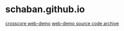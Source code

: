 # schaban.github.io
[crosscore web-demo](https://schaban.github.io/crosscore_web_demo/wgl_test.html)
[web-demo source code archive](crosscore_web_demo/xcore_web.tar.xz)

